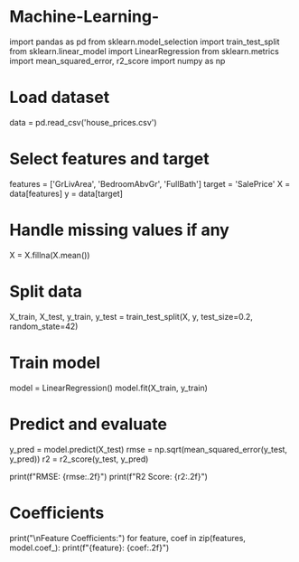# Machine-Learning-
import pandas as pd
from sklearn.model_selection import train_test_split
from sklearn.linear_model import LinearRegression
from sklearn.metrics import mean_squared_error, r2_score
import numpy as np

# Load dataset
data = pd.read_csv('house_prices.csv')

# Select features and target
features = ['GrLivArea', 'BedroomAbvGr', 'FullBath']
target = 'SalePrice'
X = data[features]
y = data[target]

# Handle missing values if any
X = X.fillna(X.mean())

# Split data
X_train, X_test, y_train, y_test = train_test_split(X, y, test_size=0.2, random_state=42)

# Train model
model = LinearRegression()
model.fit(X_train, y_train)

# Predict and evaluate
y_pred = model.predict(X_test)
rmse = np.sqrt(mean_squared_error(y_test, y_pred))
r2 = r2_score(y_test, y_pred)

print(f"RMSE: {rmse:.2f}")
print(f"R2 Score: {r2:.2f}")

# Coefficients
print("\nFeature Coefficients:")
for feature, coef in zip(features, model.coef_):
    print(f"{feature}: {coef:.2f}")
